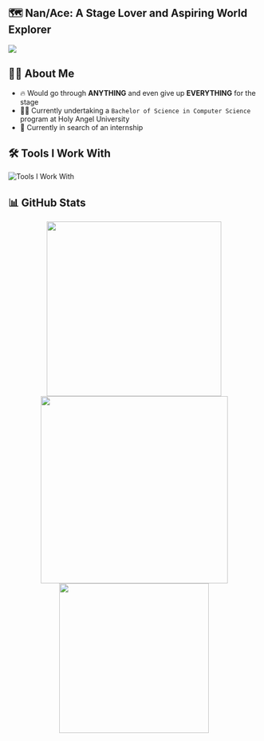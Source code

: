 ## 🗺️ Nan/Ace: A Stage Lover and Aspiring World Explorer

<img src="https://github.com/map-soriano/map-soriano/assets/68729612/648c3df5-f07e-4a3d-b303-dce5e600ce69">

<!-- ORIGINAL IMAGE
<img src="https://github.com/map-soriano/map-soriano/assets/68729612/aa73405a-3d60-4c83-a61d-9e4324ab1c0e">
-->

<!-- MARKDOWN FORMAT
![MAPS_Header_Cropped](https://github.com/map-soriano/map-soriano/assets/68729612/648c3df5-f07e-4a3d-b303-dce5e600ce69)
![MAPS_Header](https://github.com/map-soriano/map-soriano/assets/68729612/aa73405a-3d60-4c83-a61d-9e4324ab1c0e)
-->

<!-- ORIGINAL QUOTE
_`Life is what happens when you are busy making other plans.`_ <br>
_- Alan Saunders_
-->

## 👨‍💻 About Me
- 🔥 Would go through **ANYTHING** and even give up **EVERYTHING** for the stage
- 👨‍🎓 Currently undertaking a `Bachelor of Science in Computer Science` program at Holy Angel University
- 🔎 Currently in search of an internship

## 🛠️ Tools I Work With
<img src="https://skillicons.dev/icons?i=python,java,kotlin,html,css,javascript,firebase,vscode,androidstudio" alt="Tools I Work With">

## 📊 GitHub Stats
<div align="center">
  <img width=350 src="https://github-readme-stats.vercel.app/api?username=map-soriano&theme=nightowl&show_icons=true&border_radius=20&hide_border=true&count_private=true&rank_icon=github">
  <img width=375 src="https://github-readme-streak-stats.herokuapp.com/?user=map-soriano&theme=nightowl&hide_border=true&border_radius=20"> <br>
  <img width=300 src="https://github-readme-stats.vercel.app/api/top-langs/?username=map-soriano&theme=nightowl&show_icons=true&hide_border=true&layout=compact&border_radius=20"> 
</div>

<!-- MARKDOWN FORMAT
![map-soriano's Stats](https://github-readme-stats.vercel.app/api?username=map-soriano&theme=nightowl&show_icons=true&hide_border=true&count_private=true)
![map-soriano's Streak](https://github-readme-streak-stats.herokuapp.com/?user=map-soriano&theme=nightowl&hide_border=true)
![map-soriano's Top Languages](https://github-readme-stats.vercel.app/api/top-langs/?username=map-soriano&theme=nightowl&show_icons=true&hide_border=true&layout=compact)
-->

<!--
**map-soriano/map-soriano** is a ✨ _special_ ✨ repository because its `README.md` (this file) appears on your GitHub profile.

Here are some ideas to get you started:

- 🔭 I’m currently working on ...
- 🌱 I’m currently learning ...
- 👯 I’m looking to collaborate on ...
- 🤔 I’m looking for help with ...
- 💬 Ask me about ...
- 📫 How to reach me: ...
- 😄 Pronouns: ...
- ⚡ Fun fact: ...
-->
